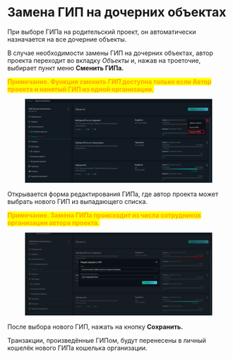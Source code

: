 # Замена ГИП на дочерних объектах

При выборе ГИПа на родительский проект, он автоматически назначается на все дочерние объекты.&#x20;

В случае необходимости замены ГИП на дочерних объектах, автор проекта переходит во вкладку _Объекты_ и, нажав на троеточие, выбирает пункт меню **Сменить ГИПа.**

<mark style="color:orange;">**Примечание. Функция**</mark><mark style="color:orange;">**&#x20;**</mark>_<mark style="color:orange;">**сменить ГИП**</mark>_<mark style="color:orange;">**&#x20;**</mark><mark style="color:orange;">**доступна только если Автор проекта и нанятый ГИП из одной организации.**</mark>

<figure><img src="../gitbook/assets/image (246).png" alt=""><figcaption></figcaption></figure>

Открывается форма редактирования ГИПа, где автор проекта может выбрать нового ГИП из выпадающего списка.

<mark style="color:orange;">**Примечание. Замена ГИПа происходит из числа сотрудников организации автора проекта.**</mark>

<figure><img src="../gitbook/assets/image (247).png" alt=""><figcaption></figcaption></figure>

После выбора нового ГИП, нажать на кнопку **Сохранить.**

Транзакции, произведённые ГИПом, будут перенесены в личный кошелёк нового ГИПа кошелька организации.
